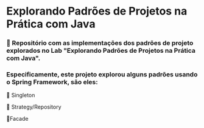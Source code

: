 <h1>Explorando Padrões de Projetos na Prática com Java</h1>
<h3> 🛑  Repositório com as implementações dos padrões de projeto explorados no 
Lab "Explorando Padrões de Projetos na Prática com Java".</h3>
<h3>Especificamente, este projeto explorou alguns padrões usando o Spring Framework, são eles: </h3>

<p>💎 Singleton</p>
<p>💎 Strategy/Repository</p>
<p> 💎Facade</p>
